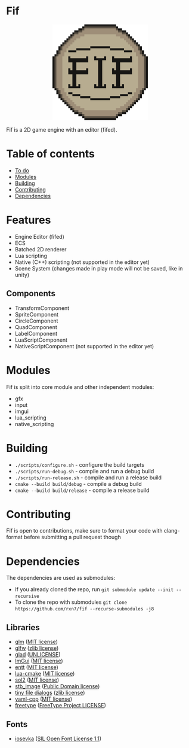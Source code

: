 # Fif
<p align=center>
  <img src="docs/logo.png" width="256">
</p>
Fif is a 2D game engine with an editor (fifed).

# Table of contents
- [To do](#to-do)  
- [Modules](#modules)  
- [Building](#building)  
- [Contributing](#contributing)  
- [Dependencies](#dependencies)  

# Features
- Engine Editor (fifed)
- ECS
- Batched 2D renderer
- Lua scripting
- Native (C++) scripting (not supported in the editor yet)
- Scene System (changes made in play mode will not be saved, like in unity)

## Components
- TransformComponent
- SpriteComponent
- CircleComponent
- QuadComponent
- LabelComponent
- LuaScriptComponent
- NativeScriptComponent (not supported in the editor yet)

# Modules
Fif is split into core module and other independent modules:
- gfx
- input
- imgui
- lua_scripting
- native_scripting

# Building
- ```./scripts/configure.sh``` - configure the build targets
- ```./scripts/run-debug.sh``` - compile and run a debug build
- ```./scripts/run-release.sh``` - compile and run  a release build
- ```cmake --build build/debug``` - compile a debug build
- ```cmake --build build/release``` - compile a release build

# Contributing
Fif is open to contributions, make sure to format your code with clang-format before submitting a pull request though

# Dependencies
The dependencies are used as submodules:  
* If you already cloned the repo, run ```git submodule update --init --recursive```  
* To clone the repo with submodules ```git clone https://github.com/rxn7/fif --recurse-submodules -j8```  

## Libraries
- [glm](https://github.com/g-truc/glm) ([MIT license](https://github.com/g-truc/glm/blob/master/copying.txt))   
- [glfw](https://github.com/glfw/glfw) ([zlib license](https://github.com/glfw/glfw/blob/master/LICENSE.md))     
- [glad](https://github.com/nitrix/glad/) ([UNLICENSE](https://github.com/nitrix/glad/blob/master/UNLICENSE))   
- [ImGui](https://github.com/ocornut/imgui) ([MIT license](https://github.com/ocornut/imgui/blob/master/LICENSE.txt))   
- [entt](https://github.com/skypjack/entt) ([MIT license](https://github.com/skypjack/entt/blob/master/LICENSE))    
- [lua-cmake](https://github.com/lubgr/lua-cmake) ([MIT license](https://github.com/lubgr/lua-cmake/blob/master/LICENSE))    
- [sol2](https://github.com/ThePhD/sol2) ([MIT license](https://github.com/ThePhD/sol2/blob/develop/LICENSE.txt))    
- [stb_image](https://github.com/nothings/stb/blob/master/stb_image.h) ([Public Domain license](https://github.com/nothings/stb/blob/master/stb_image.h))
- [tiny file dialogs](https://sourceforge.net/projects/tinyfiledialogs) ([zlib license](https://sourceforge.net/p/tinyfiledialogs/code/ci/master/tree/README.txt#l1))
- [yaml-cpp](https://github.com/jbeder/yaml-cpp) ([MIT license](https://github.com/jbeder/yaml-cpp/blob/master/LICENSE))
- [freetype](https://gitlab.freedesktop.org/freetype/freetype) ([FreeType Project LICENSE](https://gitlab.freedesktop.org/freetype/freetype/-/blob/master/docs/FTL.TXT))

## Fonts
- [iosevka](https://github.com/be5invis/Iosevka) ([SIL Open Font License 1.1](https://github.com/be5invis/Iosevka/blob/main/LICENSE.md))

